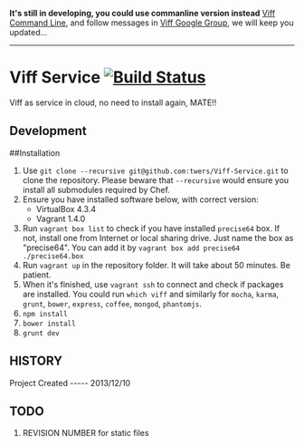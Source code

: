 **It's still in developing, you could use commanline version instead** [Viff Command Line](https://github.com/winsonwq/viff), and follow messages in [Viff Google Group](https://groups.google.com/forum/#!forum/viff), we will keep you updated...

------

Viff Service [![Build Status](https://travis-ci.org/twers/Viff-Service.png)](https://travis-ci.org/twers/Viff-Service)
===============

Viff as service in cloud, no need to install again, MATE!!


Development
---------------

##Installation

1. Use `git clone --recursive git@github.com:twers/Viff-Service.git` to clone the repository. Please beware that `--recursive` would ensure you install all submodules required by Chef.
2. Ensure you have installed software below, with correct version:
	* VirtualBox 4.3.4
	* Vagrant 1.4.0
3. Run `vagrant box list` to check if you have installed `precise64` box. If not, install one from Internet or local sharing drive. Just name the box as "precise64". You can add it by `vagrant box add precise64 ./precise64.box`
4. Run `vagrant up` in the repository folder. It will take about 50 minutes. Be patient.
5. When it's finished, use `vagrant ssh` to connect and check if packages are installed. You could run `which viff` and similarly for `mocha`, `karma`, `grunt`, `bower`, `express`, `coffee`, `mongod`, `phantomjs`.
6. `npm install`
7. `bower install`
8. `grunt dev`


HISTORY
---------------

Project Created  ----- 2013/12/10


TODO
---------------

1. REVISION NUMBER for static files
